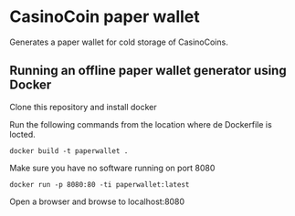 # CasinoCoin paper wallet
Generates a paper wallet for cold storage of CasinoCoins.

## Running an offline paper wallet generator using Docker
Clone this repository and install docker

Run the following commands from the location where de Dockerfile is locted.
 
 ```docker build -t paperwallet .```
 
Make sure you have no software running on port 8080

```docker run -p 8080:80 -ti paperwallet:latest``` 

Open a browser and browse to localhost:8080

 
